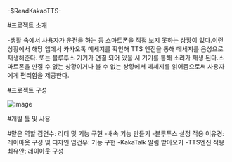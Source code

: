 -$ReadKakaoTTS-

#프로젝트 소개

-생활 속에서 사용자가 운전을 하는 등 스마트폰을 직접 보지 못하는 상황이 있다.이런 상황에서 해당 앱에서 카카오톡 메세지를 확인해 TTS 엔진을 통해 메세지를 음성으로 재생해준다. 또는 블루투스 기기가 연결 되어 있을 시 기기를 통해 소리가 재생 된다.스마트폰을 만질 수 없는 상황이거나 볼 수 없는 상황에서 메세지를 읽어줌으로써 사용자에게 편리함을 제공한다.


#프로젝트 구성


![image](https://github.com/gnunoo/ReadKakaoTTS/assets/97424506/e60037ae-48fe-4bf3-9151-d8f553249991)

#개발 툴 및 사용 

#맡은 역할
김연수: 리더 및 기능 구현
-배속 기능 만들기
-블루투스 설정 적용
이유경: 레이아웃 구성 및 디자인
임건우: 기능 구현
-KakaTalk 알림 받아오기
-TTS엔진 적용
최유안: 레이아웃 구성

